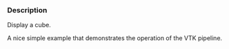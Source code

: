 ### Description
Display a cube.

A nice simple example that demonstrates the operation of the VTK pipeline.
